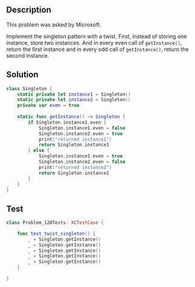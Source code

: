 ## Description

This problem was asked by Microsoft.

Implement the singleton pattern with a twist. First, instead of storing one instance, store two instances. And in every even call of `getInstance()`, return the first instance and in every odd call of `getInstance()`, return the second instance.

## Solution

```swift
class Singleton {
    static private let instance1 = Singleton()
    static private let instance2 = Singleton()
    private var even = true
    
    static func getInstance() -> Singleton {
        if Singleton.instance1.even {
            Singleton.instance1.even = false
            Singleton.instance2.even = true
            print("returned instance1")
            return Singleton.instance1
        } else {
            Singleton.instance1.even = true
            Singleton.instance2.even = false
            print("returned instance2")
            return Singleton.instance2
        }
    }
}
```

## Test

```swift
class Problem_120Tests: XCTestCase {

    func test_twist_singleton() {
        _ = Singleton.getInstance()
        _ = Singleton.getInstance()
        _ = Singleton.getInstance()
        _ = Singleton.getInstance()
        _ = Singleton.getInstance()
    }

}
```